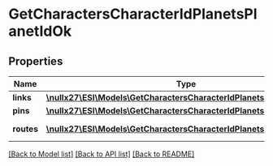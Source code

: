 # GetCharactersCharacterIdPlanetsPlanetIdOk

## Properties
Name | Type | Description | Notes
------------ | ------------- | ------------- | -------------
**links** | [**\nullx27\ESI\Models\GetCharactersCharacterIdPlanetsPlanetIdLink[]**](GetCharactersCharacterIdPlanetsPlanetIdLink.md) | links array | 
**pins** | [**\nullx27\ESI\Models\GetCharactersCharacterIdPlanetsPlanetIdPin[]**](GetCharactersCharacterIdPlanetsPlanetIdPin.md) | pins array | 
**routes** | [**\nullx27\ESI\Models\GetCharactersCharacterIdPlanetsPlanetIdRoute[]**](GetCharactersCharacterIdPlanetsPlanetIdRoute.md) | routes array | 

[[Back to Model list]](../README.md#documentation-for-models) [[Back to API list]](../README.md#documentation-for-api-endpoints) [[Back to README]](../README.md)


